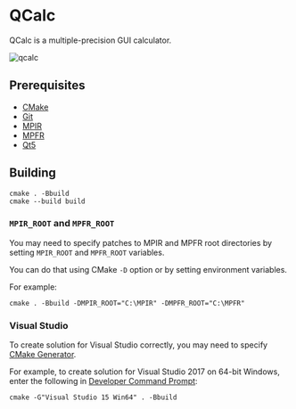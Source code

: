 # QCalc

QCalc is a multiple-precision GUI calculator.

![qcalc](https://user-images.githubusercontent.com/33803413/52157862-d3ae3180-2692-11e9-849f-04f46c99adaf.png)

## Prerequisites

* [CMake](https://cmake.org/)
* [Git](https://git-scm.com/)
* [MPIR](http://mpir.org/)
* [MPFR](https://www.mpfr.org/)
* [Qt5](https://www.qt.io/)

## Building

``` shell
cmake . -Bbuild
cmake --build build
```

### `MPIR_ROOT` and `MPFR_ROOT`

You may need to specify patches to MPIR and MPFR root directories by setting `MPIR_ROOT` and `MPFR_ROOT` variables.

You can do that using CMake `-D` option or by setting environment variables.

For example:

``` shell
cmake . -Bbuild -DMPIR_ROOT="C:\MPIR" -DMPFR_ROOT="C:\MPFR"
```

### Visual Studio

To create solution for Visual Studio correctly, you may need to specify [CMake Generator](https://cmake.org/cmake/help/latest/manual/cmake-generators.7.html).

For example, to create solution for Visual Studio 2017 on 64-bit Windows, enter the following in [Developer Command Prompt](https://docs.microsoft.com/en-us/dotnet/framework/tools/developer-command-prompt-for-vs):

``` shell
cmake -G"Visual Studio 15 Win64" . -Bbuild
```
